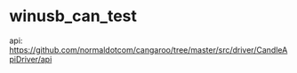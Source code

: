 # winusb_can_test
api: https://github.com/normaldotcom/cangaroo/tree/master/src/driver/CandleApiDriver/api